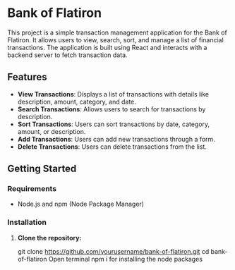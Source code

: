 # Bank of Flatiron 

This project is a simple transaction management application for the Bank of Flatiron. It allows users to view, search, sort, and manage a list of financial transactions. The application is built using React and interacts with a backend server to fetch transaction data.

    
## Features

- **View Transactions**: Displays a list of transactions with details like description, amount, category, and date.
- **Search Transactions**: Allows users to search for transactions by description.
- **Sort Transactions**: Users can sort transactions by date, category, amount, or description.
- **Add Transactions**: Users can add new transactions through a form.
- **Delete Transactions**: Users can delete transactions from the list.

## Getting Started

### Requirements

- Node.js and npm (Node Package Manager) 

### Installation

1. **Clone the repository:**


   git clone https://github.com/yourusername/bank-of-flatiron.git
   cd bank-of-flatiron
   Open terminal
   npm i for installing the node packages

